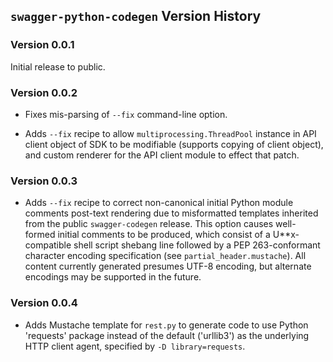 ## `swagger-python-codegen` Version History

### Version 0.0.1

Initial release to public.

### Version 0.0.2

* Fixes mis-parsing of `--fix` command-line option.

* Adds `--fix` recipe to allow `multiprocessing.ThreadPool` instance in API
  client object of SDK to be modifiable (supports copying of client object),
  and custom renderer for the API client module to effect that patch.

### Version 0.0.3

* Adds `--fix` recipe to correct non-canonical initial Python module comments
  post-text rendering due to misformatted templates inherited from the public
  `swagger-codegen` release.  This option causes well-formed initial comments
  to be produced, which consist of a U**x-compatible shell script shebang line
  followed by a PEP 263-conformant character encoding specification
  (see `partial_header.mustache`).  All content currently generated presumes
  UTF-8 encoding, but alternate encodings may be supported in the future.

### Version 0.0.4

* Adds Mustache template for `rest.py` to generate code to use Python 'requests'
  package instead of the default ('urllib3') as the underlying HTTP client agent,
  specified by `-D library=requests`.
